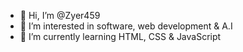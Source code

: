- 👋 Hi, I’m @Zyer459
- 👀 I’m interested in software, web development & A.I 
- 🌱 I’m currently learning HTML, CSS & JavaScript

<!---
Zyer459/Zyer459 is a ✨ special ✨ repository because its `README.md` (this file) appears on your GitHub profile.
You can click the Preview link to take a look at your changes.
--->
